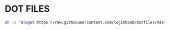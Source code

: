 # DOT FILES

```bash
sh -c "$(wget https://raw.githubusercontent.com/logiXbomb/dotfiles/master/install.sh -O -)"
```


